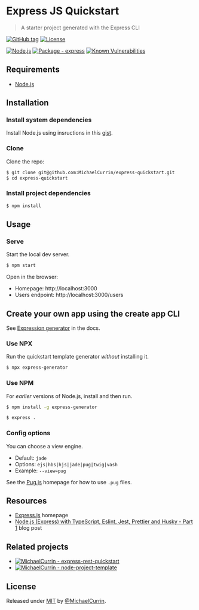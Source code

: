 # Express JS Quickstart
> A starter project generated with the Express CLI

[![GitHub tag](https://img.shields.io/github/tag/MichaelCurrin/express-quickstart?include_prereleases&sort=semver)](https://github.com/MichaelCurrin/express-quickstart/releases/)
[![License ](https://img.shields.io/badge/License-MIT-blue)](#license)

[![Node.js](https://img.shields.io/badge/Node.js->=12-blue?logo=node.js&logoColor=white)](https://nodejs.org)
[![Package - express](https://img.shields.io/github/package-json/dependency-version/MichaelCurrin/express-quickstart/express?logo=express&logoColor=white)](https://www.npmjs.com/package/express)
[![Known Vulnerabilities](https://snyk.io/test/github/MichaelCurrin/express-quickstart/badge.svg)](https://snyk.io/test/github/MichaelCurrin/express-quickstart)


## Requirements

- [Node.js](https://nodejs.org)


## Installation

### Install system dependencies

Install Node.js using insructions in this [gist](https://gist.github.com/MichaelCurrin/aa1fc56419a355972b96bce23f3bccba).

### Clone

Clone the repo:

```sh
$ git clone git@github.com:MichaelCurrin/express-quickstart.git
$ cd express-quickstart
```

### Install project dependencies

```sh
$ npm install
```


## Usage

### Serve

Start the local dev server.

```sh
$ npm start
```

Open in the browser:

- Homepage: http://localhost:3000
- Users endpoint: http://localhost:3000/users


## Create your own app using the create app CLI

See [Expression generator](https://expressjs.com/en/starter/generator.html) in the docs.

### Use NPX

Run the quickstart template generator _without_ installing it.

```sh
$ npx express-generator
```

### Use NPM

For _earlier_ versions of Node.js, install and then run.

```sh
$ npm install -g express-generator
```

```sh
$ express .
```

### Config options

You can choose a view engine.

- Default: `jade`
- Options: `ejs|hbs|hjs|jade|pug|twig|vash`
- Example: `--view=pug`

See the [Pug.js](https://pugjs.org/) homepage for how to use `.pug` files.


## Resources

- [Express.js](https://expressjs.com/) homepage
- [Node.js (Express) with TypeScript, Eslint, Jest, Prettier and Husky - Part 1](https://dev.to/ornio/node-js-express-with-typescript-eslint-jest-prettier-and-husky-part-1-1lin) blog post


## Related projects

- [![MichaelCurrin - express-rest-quickstart](https://img.shields.io/static/v1?label=MichaelCurrin&message=express-rest-quickstart&color=blue&logo=github)](https://github.com/MichaelCurrin/express-rest-quickstart)
- [![MichaelCurrin - node-project-template](https://img.shields.io/static/v1?label=MichaelCurrin&message=node-project-template&color=blue&logo=github)](https://github.com/MichaelCurrin/node-project-template)


## License

Released under [MIT](/LICENSE) by [@MichaelCurrin](https://github.com/MichaelCurrin).
